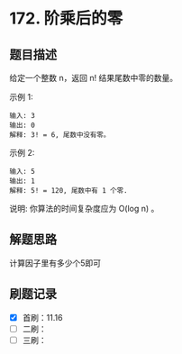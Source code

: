 # 172. 阶乘后的零

## 题目描述

给定一个整数 n，返回 n! 结果尾数中零的数量。

示例 1:

```
输入: 3
输出: 0
解释: 3! = 6, 尾数中没有零。
```

示例 2:

```
输入: 5
输出: 1
解释: 5! = 120, 尾数中有 1 个零.
```

说明: 你算法的时间复杂度应为 O(log n) 。

## 解题思路

计算因子里有多少个5即可

## 刷题记录

- [x] 首刷：11.16
- [ ] 二刷：
- [ ] 三刷：
